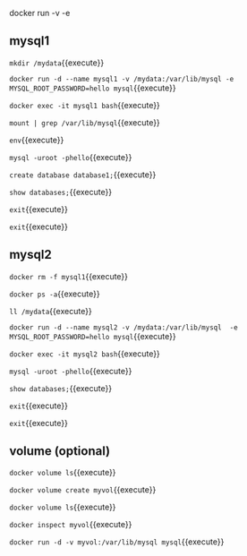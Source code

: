 docker run -v -e

## mysql1

`mkdir /mydata`{{execute}}

`docker run -d --name mysql1 -v /mydata:/var/lib/mysql -e MYSQL_ROOT_PASSWORD=hello mysql`{{execute}}

`docker exec -it mysql1 bash`{{execute}}

`mount | grep /var/lib/mysql`{{execute}}

`env`{{execute}}

`mysql -uroot -phello`{{execute}}

`create database database1;`{{execute}}

`show databases;`{{execute}}

`exit`{{execute}}

`exit`{{execute}}


## mysql2

`docker rm -f mysql1`{{execute}}

`docker ps -a`{{execute}}

`ll /mydata`{{execute}}

`docker run -d --name mysql2 -v /mydata:/var/lib/mysql  -e MYSQL_ROOT_PASSWORD=hello mysql`{{execute}}

`docker exec -it mysql2 bash`{{execute}}

`mysql -uroot -phello`{{execute}}

`show databases;`{{execute}}

`exit`{{execute}}

`exit`{{execute}}


## volume (optional)

`docker volume ls`{{execute}}

`docker volume create myvol`{{execute}}

`docker volume ls`{{execute}}

`docker inspect myvol`{{execute}}

`docker run -d -v myvol:/var/lib/mysql mysql`{{execute}}
